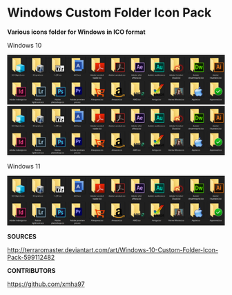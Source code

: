 # Windows Custom Folder Icon Pack

**Various icons folder for Windows in ICO format**


Windows 10

![1](https://raw.githubusercontent.com/FadeMind/W-ICO/master/_img/1.png)
![2](https://raw.githubusercontent.com/FadeMind/W-ICO/master/_img/1.png)

Windows 11

![3](https://raw.githubusercontent.com/FadeMind/W-ICO/master/_img/1.png)

**SOURCES**

http://terraromaster.deviantart.com/art/Windows-10-Custom-Folder-Icon-Pack-599112482

**CONTRIBUTORS**

https://github.com/xmha97

